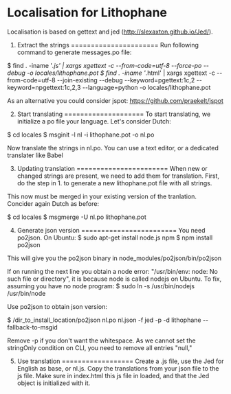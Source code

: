 # Localisation for Lithophane

Localisation is based on gettext and jed (http://slexaxton.github.io/Jed/).

1. Extract the strings
======================
Run following command to generate messages.po file: 

$ find . -iname '*.js' | xargs xgettext -c --from-code=utf-8 --force-po --debug -o locales/lithophane.pot
$ find . -iname '*.html' | xargs xgettext -c --from-code=utf-8 --join-existing --debug --keyword=pgettext:1c,2 --keyword=npgettext:1c,2,3 --language=python -o locales/lithophane.pot

As an alternative you could consider jspot: https://github.com/praekelt/jspot

2. Start translating
====================
To start translating, we initialize a po file your language. Let's consider Dutch:

$ cd locales
$ msginit -l nl -i lithophane.pot -o nl.po

Now translate the strings in nl.po. You can use a text editor, or a dedicated
translater like Babel

3. Updating translation
======================= 
When new or changed strings are present, we need to add them for translation.
First, do the step in 1. to generate a new lithophane.pot file with all strings.

This now must be merged in your existing version of the tranlation. Concider again
Dutch as before:

$ cd locales
$ msgmerge -U nl.po lithophane.pot 

4. Generate json version
========================
You need po2json.
On Ubuntu: 
$ sudo apt-get install node.js npm
$ npm install po2json

This will give you the po2json binary in node_modules/po2json/bin/po2json

If on running the next line you obtain a node error: "/usr/bin/env: node: No such file or directory", it is because node is called nodejs on Ubuntu. To fix, assuming you have no node program: $ sudo ln -s /usr/bin/nodejs /usr/bin/node

Use po2json to obtain json version:

$ /dir_to_install_location/po2json nl.po nl.json -f jed -p -d lithophane --fallback-to-msgid

Remove -p if you don't want the whitespace.
As we cannot set the stringOnly condition on CLI, you need to remove all entries "null,"

5. Use translation
==================
Create a .js file, use the Jed for English as base, or nl.js. Copy the translations from
your json file to the js file.
Make sure in index.html this js file in loaded, and that the Jed object is initialized 
with it.


